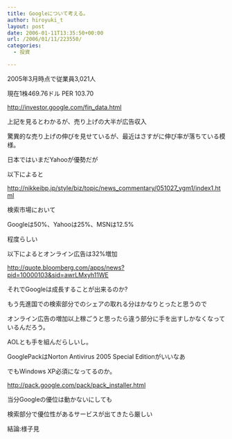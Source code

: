 ```yaml
---
title: Googleについて考える。
author: hiroyuki_t
layout: post
date: 2006-01-11T13:35:50+00:00
url: /2006/01/11/223550/
categories:
  - 投資

---
```

<div class="section">
  <p>
    2005年3月時点で従業員3,021人
  </p>
  
  <p>
    現在1株469.76ドル PER 103.70
  </p>
  
  <p>
  </p>
  
  <p>
    <a href="http://investor.google.com/fin_data.html" target="_blank">http://investor.google.com/fin_data.html</a>
  </p>
  
  <p>
    上記を見るとわかるが、売り上げの大半が広告収入
  </p>
  
  <p>
    驚異的な売り上げの伸びを見せているが、最近はさすがに伸び率が落ちている模様。
  </p>
  
  <p>
  </p>
  
  <p>
    日本ではいまだYahooが優勢だが
  </p>
  
  <p>
    以下によると
  </p>
  
  <p>
    <a href="http://nikkeibp.jp/style/biz/topic/news_commentary/051027_ygm1/index1.html" target="_blank">http://nikkeibp.jp/style/biz/topic/news_commentary/051027_ygm1/index1.html</a>
  </p>
  
  <p>
    検索市場において
  </p>
  
  <p>
    Googleは50%、Yahooは25%、MSNは12.5%
  </p>
  
  <p>
    程度らしい
  </p>
  
  <p>
  </p>
  
  <p>
    以下によるとオンライン広告は32%増加
  </p>
  
  <p>
    <a href="http://quote.bloomberg.com/apps/news?pid=10000103&#038;sid=awrLMxyh11WE" target="_blank">http://quote.bloomberg.com/apps/news?pid=10000103&sid=awrLMxyh11WE</a>
  </p>
  
  <p>
    それでGoogleは成長することが出来るのか?
  </p>
  
  <p>
    もう先進国での検索部分でのシェアの取れる分はかなりとったと思うので
  </p>
  
  <p>
    オンライン広告の増加以上稼ごうと思ったら違う部分に手を出すしかなくなっているんだろう。
  </p>
  
  <p>
    AOLとも手を組んだらしいし。
  </p>
  
  <p>
  </p>
  
  <p>
    GooglePackはNorton Antivirus 2005 Special Editionがいいなあ
  </p>
  
  <p>
    でもWindows XP必須になってるのか。
  </p>
  
  <p>
    <a href="http://pack.google.com/pack/pack_installer.html" target="_blank">http://pack.google.com/pack/pack_installer.html</a>
  </p>
  
  <p>
  </p>
  
  <p>
    当分Googleの優位は動かないにしても
  </p>
  
  <p>
    検索部分で優位性があるサービスが出てきたら厳しい
  </p>
  
  <p>
  </p>
  
  <p>
    結論:様子見
  </p>
</div>